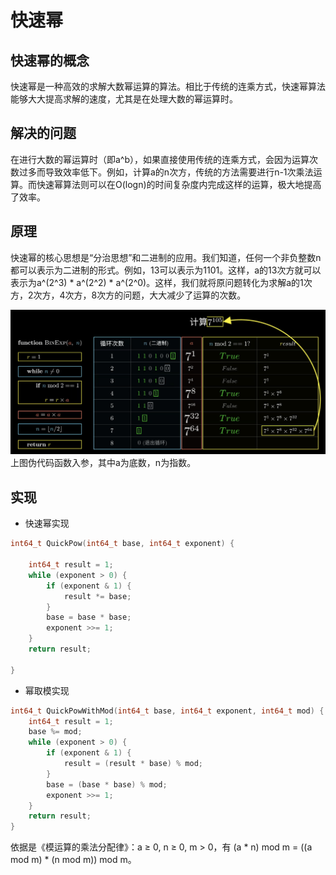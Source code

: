 # 快速幂
## 快速幂的概念

快速幂是一种高效的求解大数幂运算的算法。相比于传统的连乘方式，快速幂算法能够大大提高求解的速度，尤其是在处理大数的幂运算时。

## 解决的问题

在进行大数的幂运算时（即a^b），如果直接使用传统的连乘方式，会因为运算次数过多而导致效率低下。例如，计算a的n次方，传统的方法需要进行n-1次乘法运算。而快速幂算法则可以在O(logn)的时间复杂度内完成这样的运算，极大地提高了效率。

## 原理

快速幂的核心思想是“分治思想”和二进制的应用。我们知道，任何一个非负整数n都可以表示为二进制的形式。例如，13可以表示为1101。这样，a的13次方就可以表示为a^(2^3) * a^(2^2) * a^(2^0)。这样，我们就将原问题转化为求解a的1次方，2次方，4次方，8次方的问题，大大减少了运算的次数。

![Alt text](快速幂.jpg)
上图伪代码函数入参，其中a为底数，n为指数。

## 实现
+ 快速幂实现
```cpp
int64_t QuickPow(int64_t base, int64_t exponent) {

    int64_t result = 1;
    while (exponent > 0) {
        if (exponent & 1) {
            result *= base;
        }
        base = base * base;
        exponent >>= 1;
    }
    return result;

}
```

+ 幂取模实现
```cpp
int64_t QuickPowWithMod(int64_t base, int64_t exponent, int64_t mod) {
    int64_t result = 1;
    base %= mod;
    while (exponent > 0) {
        if (exponent & 1) {
            result = (result * base) % mod;
        }
        base = (base * base) % mod;
        exponent >>= 1;
    }
    return result;
}
```
依据是《模运算的乘法分配律》：a ≥ 0, n ≥ 0, m > 0，有 (a * n) mod m = ((a mod m) * (n mod m)) mod m。
